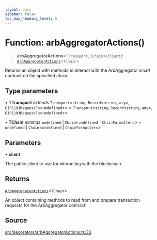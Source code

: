 ```yaml
---
layout: docs
sidebar: false
toc_max_heading_level: 5
---
```


# Function: arbAggregatorActions()

> **arbAggregatorActions**\<`TTransport`, `TChain`\>(`client`): [`ArbAggregatorActions`](../type-aliases/ArbAggregatorActions.md)\<`TChain`\>

Returns an object with methods to interact with the ArbAggregator smart contract on the specified chain.

## Type parameters

• **TTransport** *extends* `Transport`\<`string`, `Record`\<`string`, `any`\>, `EIP1193RequestFn`\<`undefined`\>\> = `Transport`\<`string`, `Record`\<`string`, `any`\>, `EIP1193RequestFn`\<`undefined`\>\>

• **TChain** *extends* `undefined` \| `Chain`\<`undefined` \| `ChainFormatters`\> = `undefined` \| `Chain`\<`undefined` \| `ChainFormatters`\>

## Parameters

• **client**

The public client to use for interacting with the blockchain.

## Returns

[`ArbAggregatorActions`](../type-aliases/ArbAggregatorActions.md)\<`TChain`\>

An object containing methods to read from and prepare transaction requests for the ArbAggregator contract.

## Source

[src/decorators/arbAggregatorActions.ts:33](https://github.com/anegg0/arbitrum-orbit-sdk/blob/b24cbe9cd68eb30d18566196d2c909bd4086db10/src/decorators/arbAggregatorActions.ts#L33)
